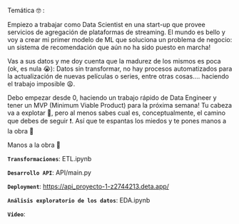 Temática :nerd_face: :

Empiezo a trabajar como Data Scientist en una start-up que provee servicios de agregación de plataformas de streaming. El mundo es bello y voy a crear mi primer modelo de ML que soluciona un problema de negocio: un sistema de recomendación que aún no ha sido puesto en marcha!

Vas a sus datos y me doy cuenta que la madurez de los mismos es poca (ok, es nula :sob:): Datos sin transformar, no hay procesos automatizados para la actualización de nuevas películas o series, entre otras cosas…. haciendo el trabajo imposible :weary:.

Debo empezar desde 0, haciendo un trabajo rápido de Data Engineer y tener un MVP (Minimum Viable Product) para la próxima semana! Tu cabeza va a explotar :exploding_head:, pero al menos sabes cual es, conceptualmente, el camino que debes de seguir :exclamation:. Así que te espantas los miedos y te pones manos a la obra :muscle:

Manos a la obra :muscle:


**`Transformaciones`**:  ETL.ipynb

**`Desarrollo API`**:  API/main.py

**`Deployment`**:  https://api_proyecto-1-z2744213.deta.app/

**`Análisis exploratorio de los datos`**:  EDA.ipynb 

**`Video`**: 